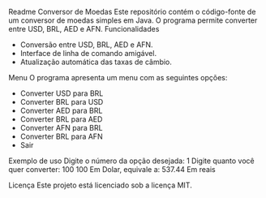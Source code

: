 Readme
Conversor de Moedas
Este repositório contém o código-fonte de um conversor de moedas simples em Java. O programa permite converter entre USD, BRL, AED e AFN.
Funcionalidades
 * Conversão entre USD, BRL, AED e AFN.
 * Interface de linha de comando amigável.
 * Atualização automática das taxas de câmbio.

Menu
O programa apresenta um menu com as seguintes opções:
 * Converter USD para BRL
 * Converter BRL para USD
 * Converter AED para BRL
 * Converter BRL para AED
 * Converter AFN para BRL
 * Converter BRL para AFN
 * Sair

Exemplo de uso
Digite o número da opção desejada: 1
Digite quanto você quer converter: 100
100 Em Dolar, equivale a: 537.44 Em reais

Licença
Este projeto está licenciado sob a licença MIT.
